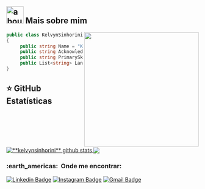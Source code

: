 ## <img width="45" alt="about" src="https://raw.github.com/elizarov/elizarov/master/about.png"> Mais sobre mim

<img align="right" width="300" src="https://i2.wp.com/allhtaccess.info/wp-content/uploads/2018/03/programming.gif?fit=1281%2C716&ssl=1" />

```c#
public class KelvynSinhorini 
{
     public string Name = "Kelvyn Sinhorini";
     public string Acknowledgements = "XAML | .Net";
     public string PrimarySkillset = "MVVM | Firebase";
     public List<string> Languages = new List<string>() { "C#", "XAML" };
}
```

<!-- 
## ⭐ Informações sobre minha conta GitHub
![GitHub Stats](https://github-readme-stats.vercel.app/api?username=kelvynsinhorini&show_icons=true)
-->

## ⭐ **GitHub Estatísticas**

<a href="https://github.com/Gurupreet">
 <img align="center" src="https://github-readme-stats.vercel.app/api?username=kelvynsinhorini&show_icons=true&theme=dracula&line_height=27" alt="**kelvynsinhorini** github stats"/>
</a>

<a href="https://github.com/Gurupreet">
  <img align="center" src="https://github-readme-stats.vercel.app/api/top-langs/?username=kelvynsinhorini&theme=dracula&hide_langs_below=1" />
</a>

<h3> :earth_americas: &nbsp;Onde me encontrar: </h3> 

[![Linkedin Badge](https://img.shields.io/badge/-KelvynSinhorini-6633cc?-LinkedIn-blue?style=flat-square&logo=Linkedin&logoColor=white&link=https://www.linkedin.com/in/kelvyn-sinhorini-6644b91a8/)](https://www.linkedin.com/in/kelvyn-sinhorini-6644b91a8/) 
 [![Instagram Badge](https://img.shields.io/badge/-Instagram-blue?style=flat-square&logo=Instagram&logoColor=white&link=https://www.instagram.com/kelvyn_sinhorini/)](https://www.instagram.com/kelvyn_sinhorini/) 
[![Gmail Badge](https://img.shields.io/badge/-kelvynsinhorini03@gmail.com-6633cc?style=flat-square&logo=Gmail&logoColor=white&link=mailto:kelvynsinhorini03@gmail.com)](mailto:kelvynsinhorini03@gmail.com)
<!-- [![GitHub SEU NOME]( https://img.shields.io/github/followers/VanessaSwerts?label=follow&style=social)](LINK-DO-SEU-GITHUB) -->
